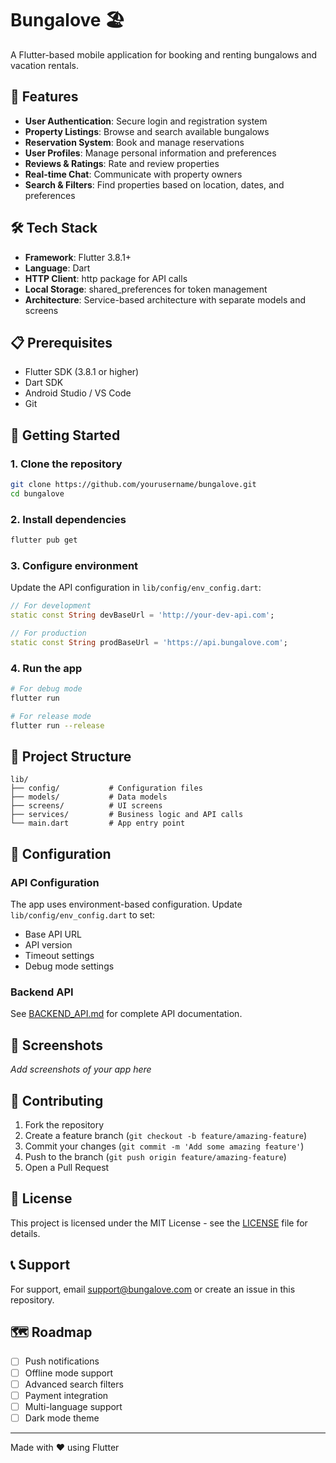 # Bungalove 🏖️

A Flutter-based mobile application for booking and renting bungalows and vacation rentals.

## 📱 Features

- **User Authentication**: Secure login and registration system
- **Property Listings**: Browse and search available bungalows
- **Reservation System**: Book and manage reservations
- **User Profiles**: Manage personal information and preferences
- **Reviews & Ratings**: Rate and review properties
- **Real-time Chat**: Communicate with property owners
- **Search & Filters**: Find properties based on location, dates, and preferences

## 🛠️ Tech Stack

- **Framework**: Flutter 3.8.1+
- **Language**: Dart
- **HTTP Client**: http package for API calls
- **Local Storage**: shared_preferences for token management
- **Architecture**: Service-based architecture with separate models and screens

## 📋 Prerequisites

- Flutter SDK (3.8.1 or higher)
- Dart SDK
- Android Studio / VS Code
- Git

## 🚀 Getting Started

### 1. Clone the repository
```bash
git clone https://github.com/yourusername/bungalove.git
cd bungalove
```

### 2. Install dependencies
```bash
flutter pub get
```

### 3. Configure environment
Update the API configuration in `lib/config/env_config.dart`:
```dart
// For development
static const String devBaseUrl = 'http://your-dev-api.com';

// For production
static const String prodBaseUrl = 'https://api.bungalove.com';
```

### 4. Run the app
```bash
# For debug mode
flutter run

# For release mode
flutter run --release
```

## 📁 Project Structure

```
lib/
├── config/           # Configuration files
├── models/           # Data models
├── screens/          # UI screens
├── services/         # Business logic and API calls
└── main.dart         # App entry point
```

## 🔧 Configuration

### API Configuration
The app uses environment-based configuration. Update `lib/config/env_config.dart` to set:
- Base API URL
- API version
- Timeout settings
- Debug mode settings

### Backend API
See [BACKEND_API.md](BACKEND_API.md) for complete API documentation.

## 📱 Screenshots

*Add screenshots of your app here*

## 🤝 Contributing

1. Fork the repository
2. Create a feature branch (`git checkout -b feature/amazing-feature`)
3. Commit your changes (`git commit -m 'Add some amazing feature'`)
4. Push to the branch (`git push origin feature/amazing-feature`)
5. Open a Pull Request

## 📄 License

This project is licensed under the MIT License - see the [LICENSE](LICENSE) file for details.

## 📞 Support

For support, email support@bungalove.com or create an issue in this repository.

## 🗺️ Roadmap

- [ ] Push notifications
- [ ] Offline mode support
- [ ] Advanced search filters
- [ ] Payment integration
- [ ] Multi-language support
- [ ] Dark mode theme

---

Made with ❤️ using Flutter
